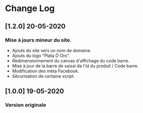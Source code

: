 # Change Log

## [1.2.0] 20-05-2020
### Mise à jours mineur du site.

- Ajouts du site vers un nom de domaine.
- Ajouts du logo "Plata Ô Oro".
- Redimensionnement du canvas d'affichage du code barre.
- Mise à jour de la barre de saissi de l'id du produit / Code barre.
- Modification des meta Facebook.
- Sécurisation de certaine script.

## [1.0.0] 19-05-2020
### Version originale
